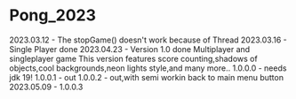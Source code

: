 # Pong_2023

2023.03.12 - The stopGame() doesn't work because of Thread
2023.03.16 - Single Player done 
2023.04.23 - Version 1.0 done
  Multiplayer and singleplayer game
  This version features score counting,shadows of objects,cool backgrounds,neon lights style,and many more..
1.0.0.0 - needs jdk 19!
1.0.0.1 - out
1.0.0.2 - out,with semi workin back to main menu button
2023.05.09 - 1.0.0.3
